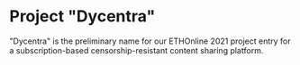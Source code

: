 # Project "Dycentra"

"Dycentra" is the preliminary name for our ETHOnline 2021 project entry for a subscription-based censorship-resistant content sharing platform.

